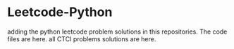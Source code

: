 # Leetcode-Python
adding the python leetcode problem solutions in this repositories. 
The code files are here.
all CTCI problems solutions are here.





















































































































































































































































































































































































































































































































































































































































































































































































































































































































































































































































































































































































































































































































































